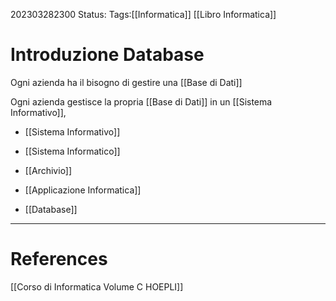 202303282300
Status: 
Tags:[[Informatica]] [[Libro Informatica]]

# Introduzione Database

Ogni azienda ha il bisogno di gestire una [[Base di Dati]]

Ogni azienda gestisce la propria [[Base di Dati]] in un [[Sistema Informativo]], 

- [[Sistema Informativo]]
- [[Sistema Informatico]]

- [[Archivio]]
- [[Applicazione Informatica]]

- [[Database]]



---
# References
[[Corso di Informatica Volume C HOEPLI]]
